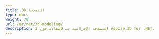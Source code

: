 ```yaml
---
title: 3D النمذجة
type: docs
weight: 70
url: /ar/net/3d-modeling/
description: مقالات حول 3D النمذجة الإجرائية بـ Aspose.3D for .NET.
---
```

